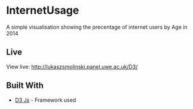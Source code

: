 # InternetUsage

A simple visualisation showing the precentage of internet users by Age in 2014

## Live
View live:
http://lukaszsmolinski.panel.uwe.ac.uk/D3/


## Built With

* [D3 Js](https://d3js.org/) - Framework used
